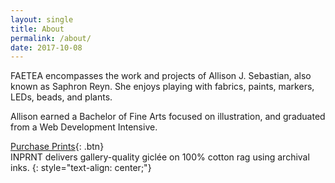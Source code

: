 ```yaml
---
layout: single
title: About
permalink: /about/
date: 2017-10-08
---
```


FAETEA encompasses the work and projects of Allison J. Sebastian, also known as Saphron Reyn.
She enjoys playing with fabrics, paints, markers, LEDs, beads, and plants.

Allison earned a Bachelor of Fine Arts focused on illustration,
and graduated from a Web Development Intensive.

[Purchase Prints](https://www.inprnt.com/gallery/faetea/){: .btn} <br>
INPRNT delivers gallery-quality giclée on 100% cotton rag using archival inks.
{: style="text-align: center;"}
